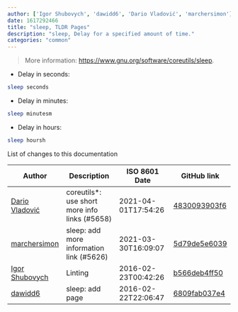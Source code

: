 ```yaml
---
author: ['Igor Shubovych', 'dawidd6', 'Dario Vladović', 'marchersimon']
date: 1617292466
title: "sleep, TLDR Pages"
description: "sleep, Delay for a specified amount of time."
categories: "common"
---
```

> More information: <https://www.gnu.org/software/coreutils/sleep>.

- Delay in seconds:

```bash
sleep seconds
```

- Delay in minutes:

```bash
sleep minutesm
```

- Delay in hours:

```bash
sleep hoursh
```
List of changes to this documentation


Author | Description | ISO 8601 Date | GitHub link
------|-----|-----|-----
[Dario Vladović](mailto:d.vladimyr@gmail.com) | coreutils*: use short more info links (#5658) | 2021-04-01T17:54:26 | [4830093903f6](https://github.com/tldr-pages/tldr/commit/4830093903f66ccf3ebbc2ecf477286e45edac59)
[marchersimon](mailto:50295997+marchersimon@users.noreply.github.com) | sleep: add more information link (#5626) | 2021-03-30T16:09:07 | [5d79de5e6039](https://github.com/tldr-pages/tldr/commit/5d79de5e6039e3edab8f732b701d090311e3add0)
[Igor Shubovych](mailto:igor.shubovych@gmail.com) | Linting | 2016-02-23T00:42:26 | [b566deb4ff50](https://github.com/tldr-pages/tldr/commit/b566deb4ff50fce712afd47b3c1aed615935fbd2)
[dawidd6](mailto:dawidd0811@gmail.com) | sleep: add page | 2016-02-22T22:06:47 | [6809fab037e4](https://github.com/tldr-pages/tldr/commit/6809fab037e4310416821107e789db6393e9d4be)

